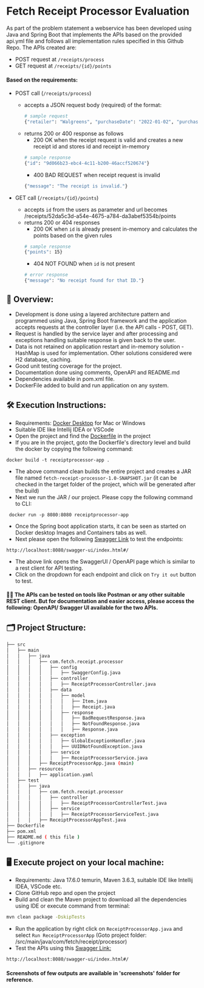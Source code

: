 # Fetch Receipt Processor Evaluation

As part of the problem statement a webservice has been developed using Java and Spring Boot that implements the APIs based on the provided api.yml file and follows all implementation rules specified in this Github Repo. The APIs created are:
- POST request at `/receipts/process`
- GET request at `/receipts/{id}/points`

#### Based on the requirements:
- POST call (`/receipts/process`) 
    - accepts a JSON request body (required) of the format:
        ```bash
        # sample request
        {"retailer": "Walgreens", "purchaseDate": "2022-01-02", "purchaseTime": "08:13", "total": "2.65","items": [{"shortDescription": "Pepsi - 12-oz", "price": "1.25"},{"shortDescription": "Dasani", "price": "1.40"}]}
        ```
    - returns 200 or 400 response as follows
        - 200 OK when the receipt request is valid and creates a new receipt id and stores id and receipt in-memory
        ```bash
        # sample response
        {"id": "9d066b23-ebc4-4c11-b200-46accf520674"}
        ```
        - 400 BAD REQUEST when receipt request is invalid
        ```bash
        {"message": "The receipt is invalid."}
        ```

- GET call (`/receipts/{id}/points`) 
    - accepts `id` from the users as parameter and url becomes /receipts/52da5c3d-a54e-4675-a784-da3abef5354b/points
    - returns 200 or 404 responses
        - 200 OK when `id` is already present in-memory and calculates the points based on the given rules
        ```bash
        # sample response
        {"points": 15}
        ```
        - 404 NOT FOUND when `id` is not present
        ```bash
        # error response
        {"message": "No receipt found for that ID."}
        ``` 


## 🔎 Overview:

- Development is done using a layered architecture pattern and programmed using Java, Spring Boot framework and the application accepts requests at the controller layer (i.e. the API calls - POST, GET).
- Request is handled by the service layer and after processing and exceptions handling suitable response is given back to the user.
- Data is not retained on application restart and in-memory solution - HashMap is used for implementation. Other solutions considered were H2 database, caching.
- Good unit testing coverage for the project.
- Documentation done using comments, OpenAPI and README.md
- Dependencies available in pom.xml file.
- DockerFile added to build and run application on any system.


## 🛠️ Execution Instructions:

- Requirements: [Docker Desktop](https://www.docker.com/products/docker-desktop/) for Mac or Windows
- Suitable IDE like Intellij IDEA or VSCode
- Open the project and find the [Dockerfile](https://github.com/laxmigarde/fetch/blob/main/Dockerfile) in the project
- If you are in the project, goto the Dockerfile's directory level and build the docker by copying the following command:
```
docker build -t receiptprocessor-app .
```
- The above command clean builds the entire project and creates a JAR file named `fetch-receipt-processor-1.0-SNAPSHOT.jar` (it can be checked in the target folder of the project, which will be generated after the build)
- Next we run the JAR / our project. Please copy the following command to CLI:
```
 docker run -p 8080:8080 receiptprocessor-app
```
- Once the Spring boot application starts, it can be seen as started on Docker desktop Images and Containers tabs as well.
- Next please open the following [Swagger Link](http://localhost:8080/swagger-ui/index.html#/) to test the endpoints:
```
http://localhost:8080/swagger-ui/index.html#/
```
- The above link opens the SwaggerUI / OpenAPI page which is similar to a rest client for API testing.
- Click on the dropdown for each endpoint and click on `Try it out` button to test.
#### 💁‍♀️ The APIs can be tested on tools like Postman or any other suitable REST client. But for documentation and easier access, please access the following: OpenAPI/ Swagger UI available for the two APIs.


## 🗂️ Project Structure:

```bash
├── src
│   ├── main
│   │   ├── java
│   │   │   ├── com.fetch.receipt.processor
│   │   │   │   ├── config
│   │   │   │   │   ├── SwaggerConfig.java
│   │   │   │   ├── controller
│   │   │   │   │   ├── ReceiptProcessorController.java
│   │   │   │   ├── data
│   │   │   │   │   ├── model
│   │   │   │   │   │   ├── Item.java
│   │   │   │   │   │   ├── Receipt.java
│   │   │   │   │   ├── response
│   │   │   │   │   │   ├── BadRequestResponse.java
│   │   │   │   │   │   ├── NotFoundResponse.java
│   │   │   │   │   │   ├── Response.java
│   │   │   │   ├── exception
│   │   │   │   │   ├── GlobalExceptionHandler.java
│   │   │   │   │   ├── UUIDNotFoundException.java
│   │   │   │   ├── service
│   │   │   │   │   ├── ReceiptProcessorService.java
│   │   │   ├── ReceiptProcessorApp.java (main)
│   │   ├── resources
│   │   │   ├── application.yaml
│   ├── test
│   │   ├── java
│   │   │   ├── com.fetch.receipt.processor
│   │   │   │   ├── controller
│   │   │   │   │   ├── ReceiptProcessorControllerTest.java
│   │   │   │   ├── service
│   │   │   │   │   ├── ReceiptProcessorServiceTest.java
│   │   │   ├── ReceiptProcessorAppTest.java
├── Dockerfile
├── pom.xml
├── README.md ( this file )
└── .gitignore
```

## 🖥️ Execute project on your local machine:
- Requirements: Java 17.6.0 temurin, Maven 3.6.3, suitable IDE like Intellij IDEA, VSCode etc.
- Clone GitHub repo and open the project
- Build and clean the Maven project to download all the dependencies using IDE or execute command from terminal:
```bash
mvn clean package -DskipTests
```
-  Run the application by right click on `ReceiptProcessorApp.java` and select `Run ReceiptProcessorApp` (Goto project folder: /src/main/java/com/fetch/receipt/processor)
- Test the APIs using this [Swagger Link:](http://localhost:8080/swagger-ui/index.html#/)
```bash
http://localhost:8080/swagger-ui/index.html#/
```

#### Screenshots of few outputs are available in 'screenshots' folder for reference.